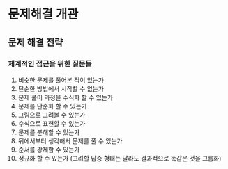 # 문제해결 개관
## 문제 해결 전략
### 체계적인 접근을 위한 질문들
1. 비슷한 문제를 풀어본 적이 있는가
2. 단순한 방법에서 시작할 수 없는가
3. 문제 풀이 과정을 수식화 할  수 있는가
4. 문제를 단순화 할 수 있는가
5. 그림으로 그려볼 수 있는가
6. 수식으로 표현할 수 있는가
7. 문제를 분해할 수 있는가
8. 뒤에서부터 생각해서 문제를 풀 수 있는가
9. 순서를 강제할 수 있는가
10. 정규화 할 수 있는가 (고려할 답중 형태는 달라도 결과적으로 똑같은 것을 그룹화)